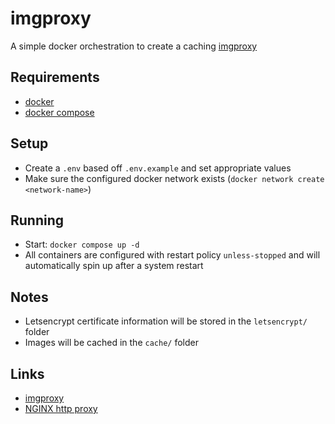 # imgproxy

A simple docker orchestration to create a caching [imgproxy](https://imgproxy.net/)

## Requirements

- [docker](https://www.docker.com/)
- [docker compose](https://docs.docker.com/compose/)

## Setup

- Create a `.env` based off `.env.example` and set appropriate values
- Make sure the configured docker network exists (`docker network create <network-name>`)

## Running

- Start: `docker compose up -d`
- All containers are configured with restart policy `unless-stopped` and will automatically spin up after a system
  restart

## Notes

- Letsencrypt certificate information will be stored in the `letsencrypt/` folder
- Images will be cached in the `cache/` folder

## Links

- [imgproxy](https://imgproxy.net/)
- [NGINX http proxy](https://nginx.org/en/docs/http/ngx_http_proxy_module.html)
